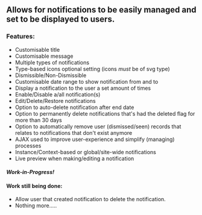 ## Allows for notifications to be easily managed and set to be displayed to users.

### Features:

* Customisable title
* Customisable message
* Multiple types of notifications
* Type-based icons optional setting (icons *must* be of svg type)
* Dismissible/Non-Dismissible
* Customisable date range to show notification from and to
* Display a notification to the user a set amount of times
* Enable/Disable a/all notification(s)
* Edit/Delete/Restore notifications
* Option to auto-delete notification after end date
* Option to permanently delete notifications that's had the deleted flag for more than 30 days
* Option to automatically remove user (dismissed/seen) records that relates to notifications that don't exist anymore
* AJAX used to improve user-experience and simplify (managing) processes
* Instance/Context-based or global/site-wide notifications
* Live preview when making/editing a notification

#### *Work-in-Progress!*

#### Work still being done:

* Allow user that created notification to delete the notification. 
* Nothing more.....